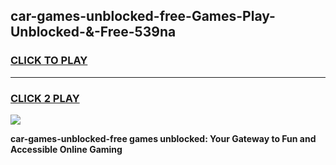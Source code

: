 
## car-games-unblocked-free-Games-Play-Unblocked-&-Free-539na
<h3>
<a href="https://premium76.site?title=car-games-unblocked-free&ref=24A">CLICK TO PLAY</a></h3>
<hr>

<h3>
<a href="https://premium76.site?title=car-games-unblocked-free&ref=24A">CLICK 2 PLAY</a>
  
</h3>

<a href="https://premium76.site?title=car-games-unblocked-free&ref=24A"><img src="https://clearcache.store/games.png"></a>


**car-games-unblocked-free games unblocked: Your Gateway to Fun and Accessible Online Gaming**
